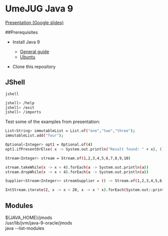 # UmeJUG Java 9
[Presentation (Google slides)](https://docs.google.com/presentation/d/1ymR_wJvIp3XoOg6Eiz0mTGHgYeqKBrFdR5btnfsS41k/edit?usp=sharing)

##Prerequisites
* Install Java 9
  * [General guide](https://jdk9.java.net/download/)
  * [Ubuntu](http://www.webupd8.org/2015/02/install-oracle-java-9-in-ubuntu-linux.html)
 
* Clone this repository

## JShell
```sh
jshell

jshell> /help
jshell> /exit
jshell> /imports
```

Test some of the examples from presentation:

```sh
List<String> immutableList = List.of("one","two","three");
immutableList.add("four");

Optional<Integer> opt1 = Optional.of(4)
opt1.ifPresentOrElse( x -> System.out.println("Result found: " + x), () -> System.out.println("Not Found."))

Stream<Integer> stream = Stream.of(1,2,3,4,5,6,7,8,9,10)

stream.takeWhile(x -> x < 4).forEach(a -> System.out.println(a))
stream.dropWhile(x -> x < 4).forEach(a -> System.out.println(a)) 

Supplier<Stream<Integer>> streamSupplier = () -> Stream.of(1,2,3,4,5,6,7,8,9,10);

IntStream.iterate(2, x -> x < 20, x -> x * x).forEach(System.out::println)

```

## Modules
${JAVA_HOME}/jmods  
/usr/lib/jvm/java-9-oracle/jmods  
java --list-modules

